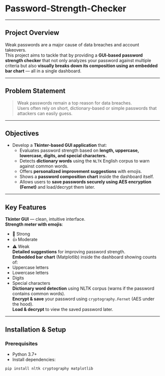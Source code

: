 # Password-Strength-Checker
---

## Project Overview

Weak passwords are a major cause of data breaches and account takeovers.  
This project aims to tackle that by providing a **GUI-based password strength checker** that not only analyzes your password against multiple criteria but also **visually breaks down its composition using an embedded bar chart** — all in a single dashboard.

---

## Problem Statement

> Weak passwords remain a top reason for data breaches.  
> Users often rely on short, dictionary-based or simple passwords that attackers can easily guess.

---

## Objectives

- Develop a **Tkinter-based GUI application** that:
  - Evaluates password strength based on **length, uppercase, lowercase, digits, and special characters.**
  - Detects **dictionary words** using the `NLTK` English corpus to warn against common words.
  - Offers **personalized improvement suggestions** with emojis.
  - Shows a **password composition chart** inside the dashboard itself.
  - Allows users to **save passwords securely using AES encryption (Fernet)** and load/decrypt them later.

---

## Key Features

**Tkinter GUI** — clean, intuitive interface.  
**Strength meter with emojis**:  
   - 💪 Strong  
   - 👍 Moderate  
   - ⚠️ Weak  
**Detailed suggestions** for improving password strength.  
**Embedded bar chart** (Matplotlib) inside the dashboard showing counts of:
   - Uppercase letters
   - Lowercase letters
   - Digits
   - Special characters  
**Dictionary word detection** using NLTK corpus (warns if the password contains common words).  
**Encrypt & save** your password using `cryptography.Fernet` (AES under the hood).  
**Load & decrypt** to view the saved password later.

---

## Installation & Setup

### Prerequisites
- Python 3.7+
- Install dependencies:

```bash
pip install nltk cryptography matplotlib
